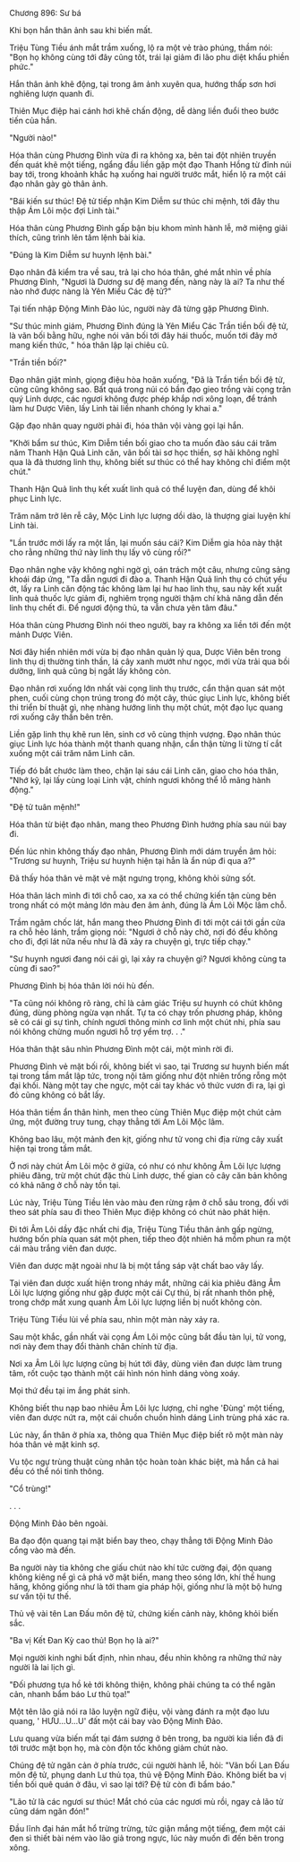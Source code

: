 




Chương 896: Sư bá


Khi bọn hắn thân ảnh sau khi biến mất.

Triệu Tùng Tiều ánh mắt trầm xuống, lộ ra một vẻ trào phúng, thầm nói: "Bọn họ không cùng tới đây cũng tốt, trái lại giảm đi lão phu diệt khẩu phiền phức."

Hắn thân ảnh khẽ động, tại trong âm ảnh xuyên qua, hướng thấp sơn hơi nghiêng lượn quanh đi.

Thiên Mục điệp hai cánh hơi khẽ chấn động, dễ dàng liền đuổi theo bước tiến của hắn.

"Người nào!"

Hóa thân cùng Phương Đình vừa đi ra không xa, bên tai đột nhiên truyền đến quát khẽ một tiếng, ngẩng đầu liền gặp một đạo Thanh Hồng từ đỉnh núi bay tới, trong khoảnh khắc hạ xuống hai người trước mắt, hiển lộ ra một cái đạo nhân gày gò thân ảnh.

"Bái kiến sư thúc! Đệ tử tiếp nhận Kim Diễm sư thúc chi mệnh, tới đây thu thập Ám Lôi mộc đợi Linh tài."

Hóa thân cùng Phương Đình gấp bận bịu khom mình hành lễ, mở miệng giải thích, cũng trình lên tấm lệnh bài kia.

"Đúng là Kim Diễm sư huynh lệnh bài."

Đạo nhân đã kiểm tra về sau, trả lại cho hóa thân, ghé mắt nhìn về phía Phương Đình, "Ngươi là Dương sư đệ mang đến, nàng này là ai? Ta như thế nào nhớ được nàng là Yên Miểu Các đệ tử?"

Tại tiến nhập Động Minh Đảo lúc, người này đã từng gặp Phương Đình.

"Sư thúc minh giám, Phương Đình đúng là Yên Miểu Các Trần tiền bối đệ tử, là vãn bối bằng hữu, nghe nói vãn bối tới đây hái thuốc, muốn tới đây mở mang kiến thức, " hóa thân lập lại chiêu cũ.

"Trần tiền bối?"

Đạo nhân giật mình, giọng điệu hòa hoãn xuống, "Đã là Trần tiền bối đệ tử, cũng cũng không sao. Bất quá trong núi có bần đạo gieo trồng vài cọng trân quý Linh dược, các ngươi không được phép khắp nơi xông loạn, để tránh làm hư Dược Viên, lấy Linh tài liền nhanh chóng ly khai a."

Gặp đạo nhân quay người phải đi, hóa thân vội vàng gọi lại hắn.

"Khởi bẩm sư thúc, Kim Diễm tiền bối giao cho ta muốn đào sáu cái trăm năm Thanh Hận Quả Linh căn, vãn bối tài sơ học thiển, sợ hãi không nghĩ qua là đả thương linh thụ, không biết sư thúc có thể hay không chỉ điểm một chút."

Thanh Hận Quả linh thụ kết xuất linh quả có thể luyện đan, dùng để khôi phục Linh lực.

Trăm năm trở lên rễ cây, Mộc Linh lực lượng dồi dào, là thượng giai luyện khí Linh tài.

"Lần trước mới lấy ra một lần, lại muốn sáu cái? Kim Diễm gia hỏa này thật cho rằng những thứ này linh thụ lấy vô cùng rồi?"

Đạo nhân nghe vậy không nghi ngờ gì, oán trách một câu, nhưng cũng sảng khoái đáp ứng, "Ta dẫn ngươi đi đào a. Thanh Hận Quả linh thụ có chút yếu ớt, lấy ra Linh căn động tác không làm lại hư hao linh thụ, sau này kết xuất linh quả thuốc lực giảm đi, nghiêm trọng người thậm chí khả năng dẫn đến linh thụ chết đi. Để ngươi động thủ, ta vẫn chưa yên tâm đâu."

Hóa thân cùng Phương Đình nói theo người, bay ra không xa liền tới đến một mảnh Dược Viên.

Nơi đây hiển nhiên mới vừa bị đạo nhân quản lý qua, Dược Viên bên trong linh thụ dị thường tinh thần, lá cây xanh mướt như ngọc, mới vừa trải qua bồi dưỡng, linh quả cũng bị ngắt lấy không còn.

Đạo nhân rơi xuống lớn nhất vài cọng linh thụ trước, cẩn thận quan sát một phen, cuối cùng chọn trúng trong đó một cây, thúc giục Linh lực, không biết thi triển bí thuật gì, nhẹ nhàng hướng linh thụ một chút, một đạo lục quang rơi xuống cây thần bên trên.

Liền gặp linh thụ khẽ run lên, sinh cơ vô cùng thịnh vượng. Đạo nhân thúc giục Linh lực hóa thành một thanh quang nhận, cẩn thận từng li từng tí cắt xuống một cái trăm năm Linh căn.

Tiếp đó bắt chước làm theo, chặn lại sáu cái Linh căn, giao cho hóa thân, "Nhớ kỹ, lại lấy cùng loại Linh vật, chính ngươi không thể lỗ mãng hành động."

"Đệ tử tuân mệnh!"

Hóa thân từ biệt đạo nhân, mang theo Phương Đình hướng phía sau núi bay đi.

Đến lúc nhìn không thấy đạo nhân, Phương Đình mới dám truyền âm hỏi: "Trương sư huynh, Triệu sư huynh hiện tại hẳn là ẩn núp đi qua a?"

Đã thấy hóa thân vẻ mặt vẻ mặt ngưng trọng, không khỏi sửng sốt.

Hóa thân lách mình đi tới chỗ cao, xa xa có thể chứng kiến tận cùng bên trong nhất có một mảng lớn màu đen âm ảnh, đúng là Ám Lôi Mộc lâm chỗ.

Trầm ngâm chốc lát, hắn mang theo Phương Đình đi tới một cái tới gần cửa ra chỗ hẻo lánh, trầm giọng nói: "Ngươi ở chỗ này chờ, nơi đó đều không cho đi, đợi lát nữa nếu như là đã xảy ra chuyện gì, trực tiếp chạy."

"Sư huynh ngươi đang nói cái gì, lại xảy ra chuyện gì? Ngươi không cùng ta cùng đi sao?"

Phương Đình bị hóa thân lời nói hù đến.

"Ta cũng nói không rõ ràng, chỉ là cảm giác Triệu sư huynh có chút không đúng, dùng phòng ngừa vạn nhất. Tự ta có chạy trốn phương pháp, không sẽ có cái gì sự tình, chính ngươi thông minh cơ linh một chút nhi, phía sau nói không chừng muốn ngươi hỗ trợ yểm trợ. . ."

Hóa thân thật sâu nhìn Phương Đình một cái, một mình rời đi.

Phương Đình vẻ mặt bối rối, không biết vì sao, tại Trương sư huynh biến mất tại trong tầm mắt lập tức, trong nội tâm giống như đột nhiên trống rỗng một đại khối. Nàng một tay che ngực, một cái tay khác vô thức vươn đi ra, lại gì đó cũng không có bắt lấy.

Hóa thân tiềm ẩn thân hình, men theo cùng Thiên Mục điệp một chút cảm ứng, một đường truy tung, chạy thẳng tới Ám Lôi Mộc lâm.

Không bao lâu, một mảnh đen kịt, giống như tử vong chi địa rừng cây xuất hiện tại trong tầm mắt.

Ở nơi này chút Ám Lôi mộc ở giữa, có như có như không Âm Lôi lực lượng phiêu đãng, trừ một chút đặc thù Linh dược, thế gian cỏ cây căn bản không có khả năng ở chỗ này tồn tại.

Lúc này, Triệu Tùng Tiều lẻn vào màu đen rừng rậm ở chỗ sâu trong, đối với theo sát phía sau đi theo Thiên Mục điệp không có chút nào phát hiện.

Đi tới Âm Lôi dầy đặc nhất chi địa, Triệu Tùng Tiều thân ảnh gấp ngừng, hướng bốn phía quan sát một phen, tiếp theo đột nhiên há mồm phun ra một cái màu trắng viên đan dược.

Viên đan dược mặt ngoài như là bị một tầng sáp vật chất bao vây lấy.

Tại viên đan dược xuất hiện trong nháy mắt, những cái kia phiêu đãng Âm Lôi lực lượng giống như gặp được một cái Cự thú, bị rất nhanh thôn phệ, trong chớp mắt xung quanh Âm Lôi lực lượng liền bị nuốt không còn.

Triệu Tùng Tiều lùi về phía sau, nhìn một màn này xảy ra.

Sau một khắc, gần nhất vài cọng Ám Lôi mộc cũng bắt đầu tàn lụi, tử vong, nơi này đem thay đổi thành chân chính tử địa.

Nơi xa Âm Lôi lực lượng cũng bị hút tới đây, dùng viên đan dược làm trung tâm, rốt cuộc tạo thành một cái hình nón hình dáng vòng xoáy.

Mọi thứ đều tại im ắng phát sinh.

Không biết thu nạp bao nhiêu Âm Lôi lực lượng, chỉ nghe 'Đùng' một tiếng, viên đan dược nứt ra, một cái chuồn chuồn hình dáng Linh trùng phá xác ra.

Lúc này, ẩn thân ở phía xa, thông qua Thiên Mục điệp biết rõ một màn này hóa thân vẻ mặt kinh sợ.

Vu tộc ngự trùng thuật cùng nhân tộc hoàn toàn khác biệt, mà hắn cả hai đều có thể nói tinh thông.

"Cổ trùng!"

. . .

Động Minh Đảo bên ngoài.

Ba đạo độn quang tại mặt biển bay theo, chạy thẳng tới Động Minh Đảo cổng vào mà đến.

Ba người này tia không che giấu chút nào khí tức cường đại, độn quang không kiêng nể gì cả phá vỡ mặt biển, mang theo sóng lớn, khí thế hung hăng, không giống như là tới tham gia pháp hội, giống như là một bộ hưng sư vấn tội tư thế.

Thủ vệ vài tên Lan Đấu môn đệ tử, chứng kiến cảnh này, không khỏi biến sắc.

"Ba vị Kết Đan Kỳ cao thủ! Bọn họ là ai?"

Mọi người kinh nghi bất định, nhìn nhau, đều nhìn không ra những thứ này người là lai lịch gì.

"Đối phương tựa hồ kẻ tới không thiện, không phải chúng ta có thể ngăn cản, nhanh bẩm báo Lư thủ tọa!"

Một tên lão giả nói ra lão luyện ngữ điệu, vội vàng đánh ra một đạo lưu quang, ' HƯU...U...U' đất một cái bay vào Động Minh Đảo.

Lưu quang vừa biến mất tại đám sương ở bên trong, ba người kia liền đã đi tới trước mặt bọn họ, mà còn độn tốc không giảm chút nào.

Chúng đệ tử ngăn cản ở phía trước, cúi người hành lễ, hỏi: "Vãn bối Lan Đấu môn đệ tử, phụng danh Lư thủ tọa, thủ vệ Động Minh Đảo. Không biết ba vị tiền bối quê quán ở đâu, vì sao lại tới? Đệ tử còn đi bẩm báo."

"Lão tử là các ngươi sư thúc! Mắt chó của các ngươi mù rồi, ngay cả lão tử cũng dám ngăn đón!"

Đầu lĩnh đại hán mắt hổ trừng trừng, tức giận mắng một tiếng, đem một cái đen sì thiết bài ném vào lão giả trong ngực, lúc này muốn đi đến bên trong xông.




